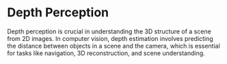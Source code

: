# Depth Perception

Depth perception is crucial in understanding the 3D structure of a scene from 2D images. In computer vision, depth estimation involves predicting the distance between objects in a scene and the camera, which is essential for tasks like navigation, 3D reconstruction, and scene understanding.
